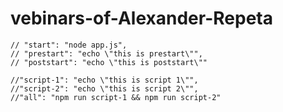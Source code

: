 # vebinars-of-Alexander-Repeta
    // "start": "node app.js",
    // "prestart": "echo \"this is prestart\"",
    // "poststart": "echo \"this is poststart\""
    
    //"script-1": "echo \"this is script 1\"",
    //"script-2": "echo \"this is script 2\"",
    //"all": "npm run script-1 && npm run script-2"